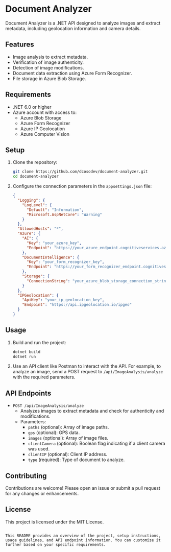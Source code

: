 # Document Analyzer

Document Analyzer is a .NET API designed to analyze images and extract metadata, including geolocation information and camera details. 

## Features

- Image analysis to extract metadata.
- Verification of image authenticity.
- Detection of image modifications.
- Document data extraction using Azure Form Recognizer.
- File storage in Azure Blob Storage.

## Requirements

- .NET 6.0 or higher
- Azure account with access to:
  - Azure Blob Storage
  - Azure Form Recognizer
  - Azure IP Geolocation
  - Azure Computer Vision

## Setup

1. Clone the repository:

   ```bash
   git clone https://github.com/dcosodev/document-analyzer.git
   cd document-analyzer
   ```

2. Configure the connection parameters in the `appsettings.json` file:

   ```json
   {
     "Logging": {
       "LogLevel": {
         "Default": "Information",
         "Microsoft.AspNetCore": "Warning"
       }
     },
     "AllowedHosts": "*",
     "Azure": {
       "AI": {
         "Key": "your_azure_key",
         "Endpoint": "https://your_azure_endpoint.cognitiveservices.azure.com/"
       },
       "DocumentIntelligence": {
         "Key": "your_form_recognizer_key",
         "Endpoint": "https://your_form_recognizer_endpoint.cognitiveservices.azure.com/"
       },
       "Storage": {
         "ConnectionString": "your_azure_blob_storage_connection_string"
       }
     },
     "IPGeolocation": {
       "ApiKey": "your_ip_geolocation_key",
       "Endpoint": "https://api.ipgeolocation.io/ipgeo"
     }
   }
   ```

## Usage

1. Build and run the project:

   ```bash
   dotnet build
   dotnet run
   ```

2. Use an API client like Postman to interact with the API. For example, to analyze an image, send a POST request to `/api/ImageAnalysis/analyze` with the required parameters.

## API Endpoints

- `POST /api/ImageAnalysis/analyze`
  - Analyzes images to extract metadata and check for authenticity and modifications.
  - Parameters:
    - `paths` (optional): Array of image paths.
    - `gps` (optional): GPS data.
    - `images` (optional): Array of image files.
    - `clientCamera` (optional): Boolean flag indicating if a client camera was used.
    - `clientIP` (optional): Client IP address.
    - `type` (required): Type of document to analyze.

## Contributing

Contributions are welcome! Please open an issue or submit a pull request for any changes or enhancements.

## License

This project is licensed under the MIT License.
```

This README provides an overview of the project, setup instructions, usage guidelines, and API endpoint information. You can customize it further based on your specific requirements.
